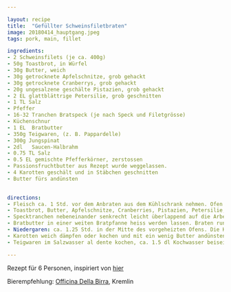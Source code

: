 ```yaml
---

layout: recipe
title:  "Gefüllter Schweinsfiletbraten"
image: 20180414_hauptgang.jpeg
tags: pork, main, fillet

ingredients:
- 2 Schweinsfilets (je ca. 400g)
- 50g Toastbrot, in Würfel
- 30g Butter, weich
- 30g getrocknete Apfelschnitze, grob gehackt
- 30g getrocknete Cranberrys, grob gehackt
- 20g ungesalzene geschälte Pistazien, grob gehackt
- 2 EL glattblättrige Petersilie, grob geschnitten
- 1 TL Salz
- Pfeffer
- 16-32 Tranchen Bratspeck (je nach Speck und Filetgrösse)
- Küchenschnur
- 1 EL	Bratbutter
- 350g Teigwaren, (z. B. Pappardelle)
- 300g Jungspinat
- 2dl 	Saucen-Halbrahm
- 0.75 TL Salz
- 0.5 EL gemischte Pfefferkörner, zerstossen
- Passionsfruchtbutter aus Rezept wurde weggelassen.
- 4 Karotten geschält und in Stäbchen geschnitten
- Butter fürs andünsten

 
directions:
- Fleisch ca. 1 Std. vor dem Anbraten aus dem Kühlschrank nehmen. Ofen auf 80 Grad vorheizen, Platte und Teller vorwärmen. 
- Toastbrot, Butter, Apfelschnitze, Cranberries, Pistazien, Petersilie, 0.5TL Salz und wenig Pfeffer mischen.
- Specktranchen nebeneinander senkrecht leicht überlappend auf die Arbeitsfläche legen (ergibt ein Rechteck von ca. 25 × 30 cm). Fleisch würzen, auf den Speck legen. Dörrfrüchtefüllung zwischen den beiden Filets verteilen, mit dem Speck umwickeln, mit Küchenschnur binden.
- Bratbutter in einer weiten Bratpfanne heiss werden lassen. Braten rundum ca. 5 Min. anbraten. Braten herausnehmen, auf die vorgewärmte Platte legen. Fleischthermometer in eines der Filets stecken.
- Niedergaren: ca. 1.25 Std. in der Mitte des vorgeheizten Ofens. Die Kerntemperatur soll 62 Grad betragen. Das Fleisch kann anschliessend bei 60 Grad bis zu 1 Std. warm gehalten werden. Herausnehmen, Braten tranchieren, mit den Spinatnudeln anrichten.
- Karotten weich dämpfen oder kochen und mit ein wenig Butter andünsten. Zum Fleisch und den Nudeln servieren.
- Teigwaren im Salzwasser al dente kochen, ca. 1.5 dl Kochwasser beiseite stellen. Teigwaren über den Spinat giessen, abtropfen. Saucen-Halbrahm und Kochwasser aufkochen, Hitze reduzieren. Teigwaren daruntermischen, würzen.

---
```


Rezept für 6 Personen, inspiriert von [hier](https://www.bettybossi.ch/de/Rezept/ShowRezept/BB_BBZJ151115_0018A-60-de)

Bierempfehlung: [Officina Della Birra](http://www.officinadellabirra.ch/), Kremlin
